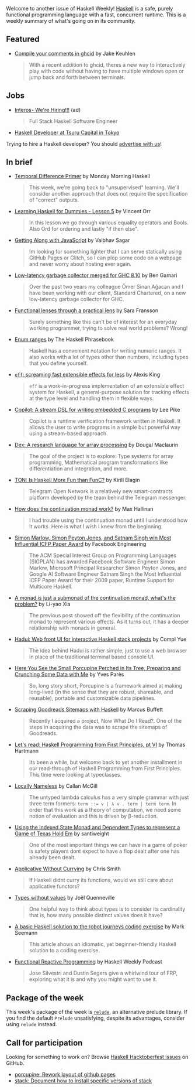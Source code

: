 Welcome to another issue of Haskell Weekly!
[Haskell](https://www.haskell.org) is a safe, purely functional programming language with a fast, concurrent runtime.
This is a weekly summary of what's going on in its community.

## Featured

- [Compile your comments in ghcid](https://jkeuhlen.com/2019/10/19/Compile-Your-Comments-In-Ghcid.html) by Jake Keuhlen
  > With a recent addition to ghcid, theres a new way to interactively play with code without having to have multiple windows open or jump back and forth between terminals.

## Jobs

- [Interos- We're Hiring!!!](https://interos.applicantpro.com/jobs/986650.html) (ad)
  > Full Stack Haskell Software Engineer

- [Haskell Developer at Tsuru Capital in Tokyo](https://www.tsurucapital.com/en/)

Trying to hire a Haskell developer?
You should [advertise with us](https://haskellweekly.news/advertising.html)!

## In brief

- [Temporal Difference Primer](https://mmhaskell.com/blog/2019/10/24/temporal-difference-primer) by Monday Morning Haskell
  > This week, we're going back to "unsupervised" learning. We'll consider another approach that does not require the specification of "correct" outputs.

- [Learning Haskell for Dummies - Lesson 5](https://www.youtube.com/watch?v=-8nAcVtFgzk) by Vincent Orr
  > In this lesson we go through various equality operators and Bools. Also Ord for ordering and lastly "if then else".

- [Getting Along with JavaScript](https://vaibhavsagar.com/blog/2019/10/29/getting-along-with-javascript/) by Vaibhav Sagar
  > Im looking for something lighter that I can serve statically using GitHub Pages or Glitch, so I can plop some code on a webpage and never worry about hosting ever again.

- [Low-latency garbage collector merged for GHC 8.10](https://well-typed.com/blog/2019/10/nonmoving-gc-merge/) by Ben Gamari
  > Over the past two years my colleague Ömer Sinan Ağacan and I have been working with our client, Standard Chartered, on a new low-latency garbage collector for GHC.

- [Functional lenses through a practical lens](https://www.youtube.com/watch?v=sFzuu676pFs) by Sara Fransson
  > Surely something like this can't be of interest for an everyday working programmer, trying to solve real world problems? Wrong!

- [Enum ranges](https://typeclasses.com/phrasebook/enum-ranges) by The Haskell Phrasebook
  > Haskell has a convenient notation for writing numeric ranges. It also works with a lot of types other than numbers, including types that you define yourself.

- [`eff`: screaming fast extensible effects for less](https://github.com/hasura/eff/tree/61dfb24515b3d6f54f2ca148655bd7c6b7e8181c) by Alexis King
  > `eff` is a work-in-progress implementation of an extensible effect system for Haskell, a general-purpose solution for tracking effects at the type level and handling them in flexible ways.

- [Copilot: A stream DSL for writing embedded C programs](https://copilot-language.github.io) by Lee Pike
  > Copilot is a runtime verification framework written in Haskell. It allows the user to write programs in a simple but powerful way using a stream-based approach.

- [Dex: A research language for array processing](https://github.com/google-research/dex-lang/tree/92a916859befc746fa050e55fb71b733d04d21ea) by Dougal Maclaurin
  > The goal of the project is to explore: Type systems for array programming, Mathematical program transformations like differentiation and integration, and more.

- [TON: Is Haskell More Fun than FunC?](https://serokell.io/blog/ton-blockchain-competition) by Kirill Elagin
  > Telegram Open Network is a relatively new smart-contracts platform developed by the team behind the Telegram messenger.

- [How does the continuation monad work?](https://maxhallinan.com/posts/2019/10/22/how-does-the-continuation-monad-work/) by Max Hallinan
  > I had trouble using the continuation monad until I understood how it works. Here is what I wish I knew from the beginning.

- [Simon Marlow, Simon Peyton Jones, and Satnam Singh win Most Influential ICFP Paper Award](https://engineering.fb.com/security/simon-marlow/) by Facebook Engineering
  > The ACM Special Interest Group on Programming Languages (SIGPLAN) has awarded Facebook Software Engineer Simon Marlow, Microsoft Principal Researcher Simon Peyton Jones, and Google AI Software Engineer Satnam Singh the Most Influential ICFP Paper Award for their 2009 paper, Runtime Support for Multicore Haskell.

- [A monad is just a submonad of the continuation monad, what's the problem?](https://blog.poisson.chat/posts/2019-10-26-reasonable-continuations.html) by Li-yao Xia
  > The previous post showed off the flexibility of the continuation monad to represent various effects. As it turns out, it has a deeper relationship with monads in general.

- [Hadui: Web front UI for interactive Haskell stack projects](https://github.com/complyue/hadui/tree/f5d411d2da67c6957efd130791e6d2b9ebf4d935) by Compl Yue
  > The idea behind Hadui is rather simple, just to use a web browser in place of the traditional terminal based console UI.

- [Here You See the Small Porcupine Perched in Its Tree, Preparing and Crunching Some Data with Me](https://www.tweag.io/posts/2019-10-30-porcupine.html) by Yves Parès
  > So, long story short, Porcupine is a framework aimed at making long-lived (in the sense that they are robust, shareable, and reusable), portable and customizable data pipelines.

- [Scraping Goodreads Sitemaps with Haskell](https://mbuffett.com/scraping-goodreads-sitemaps-with-haskell/) by Marcus Buffett
  > Recently I acquired a project, Now What Do I Read?. One of the steps in acquiring the data was to scrape the sitemaps of Goodreads.

- [Let's read: Haskell Programming from First Principles, pt VI](https://thomashartmann.dev/blog/lets-read-haskell-programming-from-first-principles-pt-vi/) by Thomas Hartmann
  > Its been a while, but welcome back to yet another installment in our read-through of Haskell Programming from First Principles. This time were looking at typeclasses.

- [Locally Nameless](https://boarders.github.io/posts/locally-nameless/) by Callan McGill
  > The untyped lambda calculus has a very simple grammar with just three term formers: `term ::= v | λ v . term | term term`. In order that this work as a theory of computation, we need some notion of evaluation and this is driven by β-reduction.

- [Using the Indexed State Monad and Dependent Types to represent a Game of Texas Hold Em](https://santiagoweight.wordpress.com/2019/10/25/using-the-indexed-state-monad-and-dependent-types-to-represent-a-game-of-texas-hold-em/) by santiweight
  > One of the most important things we can have in a game of poker is safety  players dont expect to have a flop dealt after one has already been dealt.

- [Applicative Without Currying](https://medium.com/@cdsmithus/applicative-without-currying-f4c3bd9f1552) by Chris Smith
  > If Haskell didnt curry its functions, would we still care about applicative functors?

- [Types without values](https://thoughtbot.com/blog/types-without-values) by Joël Quenneville
  > One helpful way to think about types is to consider its cardinality  that is, how many possible distinct values does it have?

- [A basic Haskell solution to the robot journeys coding exercise](https://blog.ploeh.dk/2019/10/28/a-basic-haskell-solution-to-the-robot-journeys-coding-exercise/) by Mark Seemann
  > This article shows an idiomatic, yet beginner-friendly Haskell solution to a coding exercise.

- [Functional Reactive Programming](https://haskellweekly.news/episode/23.html) by Haskell Weekly Podcast
  > Jose Silvestri and Dustin Segers give a whirlwind tour of FRP, exploring what it is and why you might want to use it.

## Package of the week

This week's package of the week is [`relude`](https://hackage.haskell.org/package/relude-0.6.0.0), an alternative prelude library. If you find the default `Prelude` unsatisfying, despite its advantages, consider using `relude` instead.

## Call for participation

Looking for something to work on?
Browse [Haskell Hacktoberfest issues](https://github.com/issues?q=is%3Aissue+is%3Aopen+label%3Ahacktoberfest+language%3Ahaskell) on GitHub.

-   [porcupine: Rework layout of github pages](https://github.com/tweag/porcupine/issues/70)
-   [stack: Document how to install specific versions of stack](https://github.com/commercialhaskell/stack/issues/5067)
